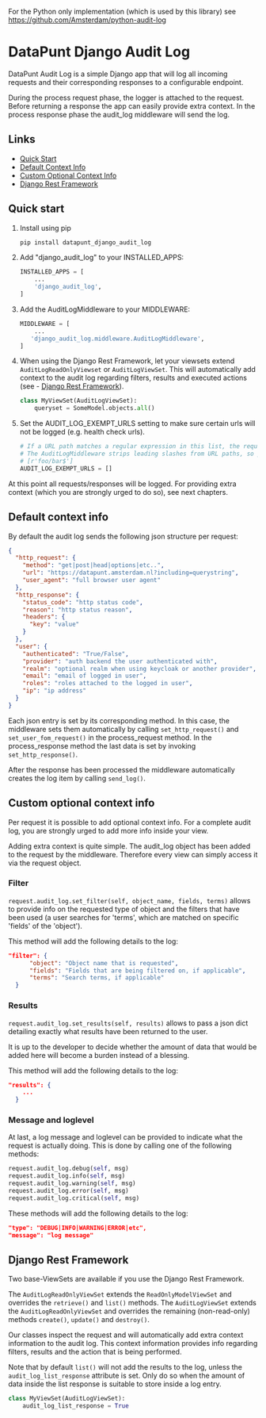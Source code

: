 
For the Python only implementation (which is used by this library) see https://github.com/Amsterdam/python-audit-log


# DataPunt Django Audit Log

DataPunt Audit Log is a simple Django app that will log all incoming requests
and their corresponding responses to a configurable endpoint. 

During the process request phase, the logger is attached to the request. Before 
returning a response the app can easily provide extra context. In the process
response phase the audit_log middleware will send the log. 


## Links
- [Quick Start](#quick-start)
- [Default Context Info](#default-context-info)
- [Custom Optional Context Info](#custom-optional-context-info)
- [Django Rest Framework](#django-rest-framework)


## Quick start

1. Install using pip

    ```bash
    pip install datapunt_django_audit_log
    ```
   
2. Add "django_audit_log" to your INSTALLED_APPS:

    ```python
    INSTALLED_APPS = [
        ...
        'django_audit_log',
    ]
    ```

3. Add the AuditLogMiddleware to your MIDDLEWARE:

    ```python
    MIDDLEWARE = [
        ...
       'django_audit_log.middleware.AuditLogMiddleware',
    ]
    ```
   
4. When using the Django Rest Framework, let your viewsets extend `AuditLogReadOnlyViewset`
or `AuditLogViewSet`. This will automatically add context to the audit log regarding
filters, results and executed actions (see - [Django Rest Framework](#django-rest-framework)).

    ```python
    class MyViewSet(AuditLogViewSet):
        queryset = SomeModel.objects.all()
    ```

5. Set the AUDIT_LOG_EXEMPT_URLS setting to make sure certain urls will not be logged 
(e.g. health check urls). 

    ```python
    # If a URL path matches a regular expression in this list, the request will not be redirected to HTTPS.
    # The AuditLogMiddleware strips leading slashes from URL paths, so patterns shouldn’t include them, e.g.
    # [r'foo/bar$']
    AUDIT_LOG_EXEMPT_URLS = []
    ```


At this point all requests/responses will be logged. For providing extra context
(which you are strongly urged to do so), see next chapters.

## Default context info

By default the audit log sends the following json structure per request:

```json
{
  "http_request": {
    "method": "get|post|head|options|etc..",
    "url": "https://datapunt.amsterdam.nl?including=querystring",
    "user_agent": "full browser user agent"
  },
  "http_response": {
    "status_code": "http status code",
    "reason": "http status reason",
    "headers": {
      "key": "value"
    }
  },
  "user": {
    "authenticated": "True/False",
    "provider": "auth backend the user authenticated with",
    "realm": "optional realm when using keycloak or another provider",
    "email": "email of logged in user",
    "roles": "roles attached to the logged in user",
    "ip": "ip address"
  }
}
```
    
Each json entry is set by its corresponding method. In this case, 
the middleware sets them automatically by calling
`set_http_request()` and `set_user_fom_request()` 
in the process_request method. In the process_response method the
last data is set by invoking `set_http_response()`.

After the response has been processed the middleware automatically
creates the log item by calling `send_log()`. 
    
## Custom optional context info

Per request it is possible to add optional context info. For a complete
audit log, you are strongly urged to add more info inside your view.

Adding extra context is quite simple. The audit_log object has been added
to the request by the middleware. Therefore every view can simply access 
it via the request object.

### Filter 
`request.audit_log.set_filter(self, object_name, fields, terms)` allows to provide
info on the requested type of object and the filters that have been used 
(a user searches for 'terms', which are matched on specific 'fields' of the 
'object').

This method will add the following details to the log:

```json
"filter": {
      "object": "Object name that is requested",
      "fields": "Fields that are being filtered on, if applicable",
      "terms": "Search terms, if applicable"
  }
```

### Results
`request.audit_log.set_results(self, results)` allows to pass a json dict
detailing exactly what results have been returned to the user. 

It is up to the developer to decide whether the amount of 
data that would be added here will become a burden instead
of a blessing.

This method will add the following details to the log:

```json
"results": {
    ...
  }
```

### Message and loglevel
At last, a log message and loglevel can be provided to indicate 
what the request is actually doing. This is done by calling 
one of the following methods:

```python
request.audit_log.debug(self, msg)
request.audit_log.info(self, msg)
request.audit_log.warning(self, msg)
request.audit_log.error(self, msg)
request.audit_log.critical(self, msg)
```
    
These methods will add the following details to the log:

```json
"type": "DEBUG|INFO|WARNING|ERROR|etc",
"message": "log message"
```

## Django Rest Framework
Two base-ViewSets are available if you use the Django Rest Framework.

The `AuditLogReadOnlyViewSet` extends the `ReadOnlyModelViewSet` and overrides
the `retrieve()` and `list()` methods. The `AuditLogViewSet` extends the `AuditLogReadOnlyViewSet`
and overrides the remaining (non-read-only) methods `create()`, `update()` and `destroy()`.

Our classes inspect the request and will automatically add extra context information
to the audit log. This context information provides info regarding filters, results
and the action that is being performed.

Note that by default `list()` will not add the results to the log, unless the `audit_log_list_response`
attribute is set. Only do so when the amount of data inside the list response is suitable
to store inside a log entry.

```python
class MyViewSet(AuditLogViewSet):
    audit_log_list_response = True
```
